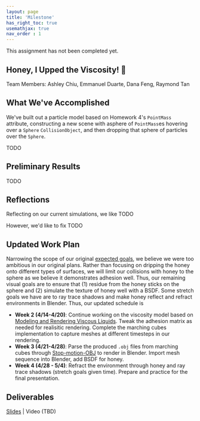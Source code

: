 ```yaml
---
layout: page
title: 'Milestone'
has_right_toc: true
usemathjax: true
nav_order : 1
---
```

<p class="warning-message">
This assignment has not been completed yet.
</p>

<h2><strong>Honey, I Upped the Viscosity! 🍯</strong></h2>
Team Members: Ashley Chiu, Emmanuel Duarte, Dana Feng, Raymond Tan

## What We've Accomplished

We've built out a particle model based on Homework 4's `PointMass` attribute, constructing a new scene with asphere of `PointMass`es hovering over a `Sphere` `CollisionObject`, and then dropping that sphere of particles over the `Sphere`. 

TODO

## Preliminary Results
TODO

## Reflections
Reflecting on our current simulations, we like TODO 

However, we'd like to fix TODO

## Updated Work Plan
Narrowing the scope of our original [expected goals](/proposal.md#expected-goals), we believe we were too ambitious in our original plans. Rather than focusing on dripping the honey onto different types of surfaces, we will limit our collisions with honey to the sphere as we believe it demonstrates adhesion well. Thus, our remaining visual goals are to ensure that (1) residue from the honey sticks on the sphere and (2) simulate the texture of honey well with a BSDF. Some stretch goals we have are to ray trace shadows and make honey reflect and refract environments in Blender. Thus, our updated schedule is
- **Week 2 (4/14-4/20)**: Continue working on the viscosity model based on [Modeling and Rendering Viscous Liquids](https://citeseerx.ist.psu.edu/document?repid=rep1&type=pdf&doi=bdbe45284686a54f3284fdf98759f099e3a95e84). Tweak the adhesion matrix as needed for realisitic rendering. Complete the marching cubes implementation to capture meshes at different timesteps in our rendering. 
- **Week 3 (4/21-4/28)**: Parse the produced `.obj` files from marching cubes through [Stop-motion-OBJ](https://github.com/neverhood311/Stop-motion-OBJ) to render in Blender. Import mesh sequence into Blender, add BSDF for honey.
- **Week 4 (4/28 - 5/4)**: Refract the environment through honey and ray trace shadows (stretch goals given time). Prepare and practice for the final presentation.

## Deliverables
[Slides](https://docs.google.com/presentation/d/1XChTjyzATtKneU5rBeOULRzXM5DbCcm-AcWQce74FTo/edit#slide=id.p) \| Video (TBD)